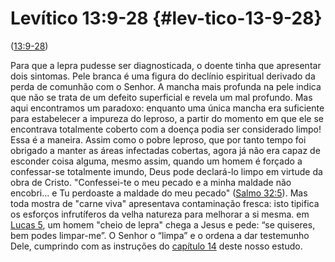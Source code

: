 # Levítico 13:9-28 {#lev-tico-13-9-28}

([13:9-28](http://bibliaonline.com.br/acf/lv/13/9-28))

Para que a lepra pudesse ser diagnosticada, o doente tinha que apresentar dois sintomas. Pele branca é uma figura do declínio espiritual derivado da perda de comunhão com o Senhor. A mancha mais profunda na pele indica que não se trata de um defeito superficial e revela um mal profundo. Mas aqui encontramos um paradoxo: enquanto uma única mancha era suficiente para estabelecer a impureza do leproso, a partir do momento em que ele se encontrava totalmente coberto com a doença podia ser considerado limpo! Essa é a maneira. Assim como o pobre leproso, que por tanto tempo foi obrigado a manter as áreas infectadas cobertas, agora já não era capaz de esconder coisa alguma, mesmo assim, quando um homem é forçado a confessar-se totalmente imundo, Deus pode declará-lo limpo em virtude da obra de Cristo. &quot;Confessei-te o meu pecado e a minha maldade não encobri... e Tu perdoaste a maldade do meu pecado&quot; ([Salmo 32:5](http://bibliaonline.com.br/acf/sl/32/5)). Mas toda mostra de &quot;carne viva&quot; apresentava contaminação fresca: isto tipifica os esforços infrutíferos da velha natureza para melhorar a si mesma. em [Lucas 5](http://bibliaonline.com.br/acf/lc/5), um homem &quot;cheio de lepra&quot; chega a Jesus e pede: “se quiseres, bem podes limpar-me”. O Senhor o “limpa” e o ordena a dar testemunho Dele, cumprindo com as instruções do [capítulo 14](http://bibliaonline.com.br/acf/lv/14) deste nosso estudo.